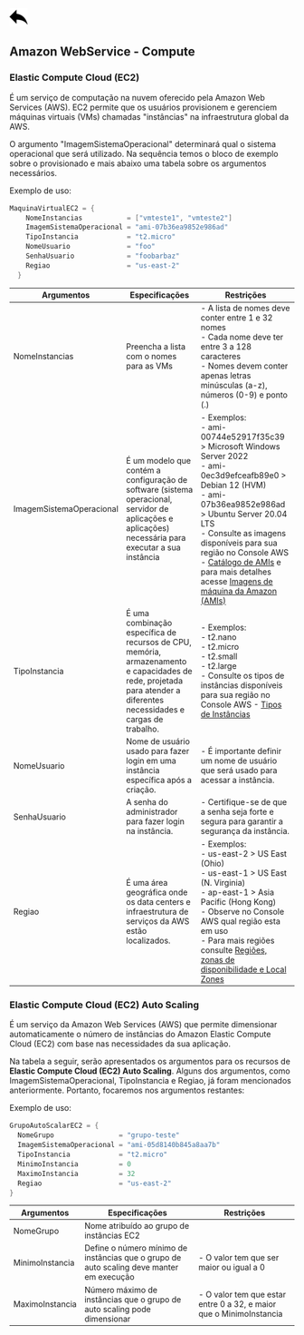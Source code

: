 [ ![back](./img/back.png) ](../README.md)

## Amazon WebService - Compute

### Elastic Compute Cloud (EC2)

É um serviço de computação na nuvem oferecido pela Amazon Web Services (AWS). EC2 permite que os usuários provisionem e gerenciem máquinas virtuais (VMs) chamadas "instâncias" na infraestrutura global da AWS. 

O argumento "ImagemSistemaOperacional" determinará qual o sistema operacional que será utilizado. Na sequência temos o bloco de exemplo sobre o provisionado e mais abaixo uma tabela sobre os argumentos necessários.


Exemplo de uso:
```csharp
MaquinaVirtualEC2 = {
    NomeInstancias           = ["vmteste1", "vmteste2"]
    ImagemSistemaOperacional = "ami-07b36ea9852e986ad"
    TipoInstancia            = "t2.micro"    
    NomeUsuario              = "foo"
    SenhaUsuario             = "foobarbaz"
    Regiao                   = "us-east-2"
  }
```

Argumentos | Especificações	| Restrições
-----------| ------------| ----------------------
NomeInstancias | Preencha a lista com o nomes para as VMs  | - A lista de nomes deve conter entre 1 e 32 nomes <br> - Cada nome deve ter entre 3 a 128 caracteres <br> - Nomes devem conter apenas letras minúsculas (a-z), números (0-9) e ponto (.)
ImagemSistemaOperacional |  É um modelo que contém a configuração de software (sistema operacional, servidor de aplicações e aplicações) necessária para executar a sua instância  | - Exemplos: <br> - ami-00744e52917f35c39 > Microsoft Windows Server 2022 <br> - ami-0ec3d9efceafb89e0 > Debian 12 (HVM) <br> - ami-07b36ea9852e986ad > Ubuntu Server 20.04 LTS  <br> - Consulte as imagens disponíveis para sua região no Console AWS - [Catálogo de AMIs](https://us-east-2.console.aws.amazon.com/ec2/home?region=us-east-2#AMICatalog:) e para mais  detalhes acesse [Imagens de máquina da Amazon (AMIs)](https://docs.aws.amazon.com/pt_br/AWSEC2/latest/UserGuide/AMIs.html)
TipoInstancia | É uma combinação específica de recursos de CPU, memória, armazenamento e capacidades de rede, projetada para atender a diferentes necessidades e cargas de trabalho. | - Exemplos: <br> - t2.nano <br> - t2.micro <br> - t2.small <br> - t2.large  <br> - Consulte os tipos de instâncias disponíveis para sua região no Console AWS - [Tipos de Instâncias](https://us-east-2.console.aws.amazon.com/ec2/home?region=us-east-2#InstanceTypes:)
NomeUsuario | Nome de usuário usado para fazer login em uma instância específica após a criação.  | - É importante definir um nome de usuário que será usado para acessar a instância.
SenhaUsuario | A senha do administrador para fazer login na instância. |  - Certifique-se de que a senha seja forte e segura para garantir a segurança da instância.
Regiao | É uma área geográfica onde os data centers e infraestrutura de serviços da AWS estão localizados.  | - Exemplos: <br> - us-east-2 > US East (Ohio)  <br> - us-east-1 > US East (N. Virginia) <br> - ap-east-1 > Asia Pacific (Hong Kong) <br> - Observe no Console AWS qual região esta em uso <br> - Para mais regiões consulte [Regiões, zonas de disponibilidade e Local Zones](https://docs.aws.amazon.com/pt_br/AmazonRDS/latest/UserGuide/Concepts.RegionsAndAvailabilityZones.html)

### Elastic Compute Cloud (EC2) Auto Scaling 

É um serviço da Amazon Web Services (AWS) que permite dimensionar automaticamente o número de instâncias do Amazon Elastic Compute Cloud (EC2) com base nas necessidades da sua aplicação.

Na tabela a seguir, serão apresentados os argumentos para os recursos de <b>Elastic Compute Cloud (EC2) Auto Scaling</b>. Alguns dos argumentos, como ImagemSistemaOperacional, TipoInstancia e Regiao, já foram mencionados anteriormente. Portanto, focaremos nos argumentos restantes:


Exemplo de uso:
```csharp
GrupoAutoScalarEC2 = {
  NomeGrupo                = "grupo-teste"
  ImagemSistemaOperacional = "ami-05d8140b845a8aa7b"
  TipoInstancia            = "t2.micro"
  MinimoInstancia          = 0
  MaximoInstancia          = 32
  Regiao                   = "us-east-2"
}
```

Argumentos | Especificações	| Restrições
-----------| ------------| ----------------------
NomeGrupo | Nome atribuído ao grupo de instâncias EC2 | 
MinimoInstancia | Define o número mínimo de instâncias que o grupo de auto scaling deve manter em execução | - O valor tem que ser maior ou igual a 0
MaximoInstancia | Número máximo de instâncias que o grupo de auto scaling pode dimensionar | - O valor tem que estar entre 0 a 32, e maior que o MinimoInstancia